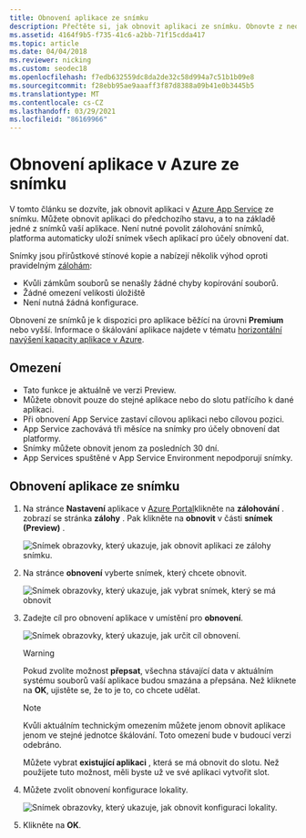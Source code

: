 ```yaml
---
title: Obnovení aplikace ze snímku
description: Přečtěte si, jak obnovit aplikaci ze snímku. Obnovte z neočekávané ztráty dat na úrovni Premium pomocí automatických stínových kopií.
ms.assetid: 4164f9b5-f735-41c6-a2bb-71f15cdda417
ms.topic: article
ms.date: 04/04/2018
ms.reviewer: nicking
ms.custom: seodec18
ms.openlocfilehash: f7edb632559dc8da2de32c58d994a7c51b1b09e8
ms.sourcegitcommit: f28ebb95ae9aaaff3f87d8388a09b41e0b3445b5
ms.translationtype: MT
ms.contentlocale: cs-CZ
ms.lasthandoff: 03/29/2021
ms.locfileid: "86169966"
---
```

# <a name="restore-an-app-in-azure-from-a-snapshot"></a>Obnovení aplikace v Azure ze snímku
V tomto článku se dozvíte, jak obnovit aplikaci v [Azure App Service](../app-service/overview.md) ze snímku. Můžete obnovit aplikaci do předchozího stavu, a to na základě jedné z snímků vaší aplikace. Není nutné povolit zálohování snímků, platforma automaticky uloží snímek všech aplikací pro účely obnovení dat.

Snímky jsou přírůstkové stínové kopie a nabízejí několik výhod oproti pravidelným [zálohám](manage-backup.md):
- Kvůli zámkům souborů se nenašly žádné chyby kopírování souborů.
- Žádné omezení velikosti úložiště
- Není nutná žádná konfigurace.

Obnovení ze snímků je k dispozici pro aplikace běžící na úrovni **Premium** nebo vyšší. Informace o škálování aplikace najdete v tématu [horizontální navýšení kapacity aplikace v Azure](manage-scale-up.md).

## <a name="limitations"></a>Omezení

- Tato funkce je aktuálně ve verzi Preview.
- Můžete obnovit pouze do stejné aplikace nebo do slotu patřícího k dané aplikaci.
- Při obnovení App Service zastaví cílovou aplikaci nebo cílovou pozici.
- App Service zachovává tři měsíce na snímky pro účely obnovení dat platformy.
- Snímky můžete obnovit jenom za posledních 30 dní.
- App Services spuštěné v App Service Environment nepodporují snímky.
 

## <a name="restore-an-app-from-a-snapshot"></a>Obnovení aplikace ze snímku

1. Na stránce **Nastavení** aplikace v [Azure Portal](https://portal.azure.com)klikněte na **zálohování** . zobrazí se stránka **zálohy** . Pak klikněte na **obnovit** v části **snímek (Preview)** .
   
    ![Snímek obrazovky, který ukazuje, jak obnovit aplikaci ze zálohy snímku.](./media/app-service-web-restore-snapshots/1.png)

2. Na stránce **obnovení** vyberte snímek, který chcete obnovit.
   
    ![Snímek obrazovky, který ukazuje, jak vybrat snímek, který se má obnovit ](./media/app-service-web-restore-snapshots/2.png)
   
3. Zadejte cíl pro obnovení aplikace v umístění pro **obnovení**.
   
    ![Snímek obrazovky, který ukazuje, jak určit cíl obnovení.](./media/app-service-web-restore-snapshots/3.png)
   
   > [!WARNING]
   > Pokud zvolíte možnost **přepsat**, všechna stávající data v aktuálním systému souborů vaší aplikace budou smazána a přepsána. Než kliknete na **OK**, ujistěte se, že to je to, co chcete udělat.
   > 
   > 
      
   > [!Note]
   > Kvůli aktuálním technickým omezením můžete jenom obnovit aplikace jenom ve stejné jednotce škálování. Toto omezení bude v budoucí verzi odebráno.
   > 
   > 
   
    Můžete vybrat **existující aplikaci** , která se má obnovit do slotu. Než použijete tuto možnost, měli byste už ve své aplikaci vytvořit slot.

4. Můžete zvolit obnovení konfigurace lokality.
   
    ![Snímek obrazovky, který ukazuje, jak obnovit konfiguraci lokality.](./media/app-service-web-restore-snapshots/4.png)

5. Klikněte na **OK**.
